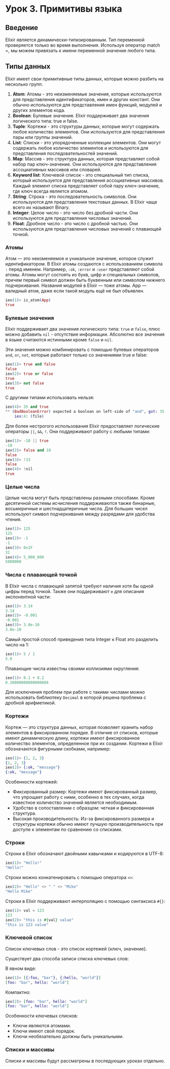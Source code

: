 # Урок 3. Примитивы языка

## Введение

Elixir является динамически-типизированным. Тип переменной проверяется только во время выполнения.
Используя оператор match =, мы можем привязать к имени переменной значение любого типа.

## Типы данных

Elixir имеет свои примитивные типы данных, которые можно разбить на несколько групп.

1. **Atom**: Атомы - это неизменяемые значения, которые используются для представления идентификаторов, имен и других констант. Они обычно используются для представления имен функций, модулей и других элементов кода.
2. **Boolean**: Булевые значения. Elixir поддерживает два значения логического типа: true и false.
3. **Tuple**: Кортежи - это структуры данных, которые могут содержать любое количество элементов. Они используются для представления пары или группы значений.
4. **List**: Списки - это упорядоченные коллекции элементов. Они могут содержать любое количество элементов и используются для представления последовательностей значений.
5. **Map**: Массив - это структура данных, которая представляет собой набор пар ключ-значение. Они используются для представления ассоциативных массивов или словарей.
6. **Keyword list**: Ключевой список - это специальный тип списка, который используется для представления ассоциативных массивов. Каждый элемент списка представляет собой пару ключ-значение, где ключ всегда является атомом.
7. **String**: Строка - это последовательность символов. Они используются для представления текстовых данных. В Elixir чаще всего их называют Binary.
8. **Integer**: Целое число - это число без дробной части. Они используются для представления числовых значений.
9. **Float**: Дробное число - это число с дробной частью. Они используются для представления числовых значений с плавающей точкой.


###  Атомы

Атом — это неизменяемое и уникальное значение, которое служит идентификатором. 
В Elixir атомы создаются с использованием символа `:` перед именем. Например, `:ok`, `:error` и `:user` представляют собой атомы. 
Атомы могут состоять из букв, цифр и специальных символов, причем первый символ должен быть буквенным или символом нижнего подчеркивания.
Названия модулей в Elixir — тоже атомы. App — валидный атом, даже если такой модуль ещё не был объявлен.

```elixir
iex(1)> is_atom(App)
true
```

### Булевые значения

Elixir поддерживает два значения логического типа: `true` и `false`, плюс можно добавить `nil` - отсутствие информации.
Абсолютно все значения в языке считаются истинными кроме `false` и `nil`.

Эти значения можно комбинировать с помощью булевых операторов `and`, `or`, `not`, которые работают только со значениями true и false:

```elixir
iex(1)> true and false
false
iex(2)> true or false
true
iex(3)> not false
true
```

С другими типами использовать нельзя:
```elixir
iex(4)> 35 and true
** (BadBooleanError) expected a boolean on left-side of "and", got: 35
    iex:4: (file)
```

Для более нестрогого использования Elixir предоставляет логические операторы `||`, `&&`, `!`. Они поддерживают работу с любыми типами:

```elixir
iex(1)> -10 || true
-10
iex(2)> false and 10
false
iex(3)> !33
false
iex(4)> !nil
true
```

### Целые числа

Целые числа могут быть представлены разными способами. 
Кроме десятичной системы исчисления поддерживаются также бинарные, восьмеричные и шестнадцатеричные числа.
Для больших чисел используют символ подчеркивания между разрядами для удобства чтения.

```elixir
iex(1)> 125
125
iex(2)> -1
-1
iex(3)> 0x1F
31
iex(4)> 5_000_000
5000000
```

### Числа с плавающей точкой

В Elixir числа с плавающей запятой требуют наличия хотя бы одной цифры перед точкой. Также они поддерживают `e` для описания экспонентной части:

```elixir
iex(1)> 3.14
3.14
iex(2)> -0.001
-0.001
iex(3)> 3.0e-10
3.0e-10
```

Самый простой способ приведения типа Integer к Float это разделить число на 1:
```elixir
iex(1)> 5 / 1
5.0
```

Плавающие числа известны своими коллизиями округления:
```elixir
iex(1)> 0.1 + 0.2
0.30000000000000004
```

Для исключения проблем при работе с такими числами можно использовать библиотеку `Decimal` в которой решена проблема с дробной арифметикой.

### Кортежи

Кортеж — это структура данных, которая позволяет хранить набор элементов в фиксированном порядке. 
В отличие от списков, которые имеют динамическую длину, кортежи имеют фиксированное количество элементов, определенное при их создании.
Кортежи в Elixir обозначаются фигурными скобками, например:
```elixir
iex(1)> {1, 2, 3}
{1, 2, 3}
iex(2)> {:ok, "message"}
{:ok, "message"}
```

Особенности кортежей:
* Фиксированный размер: Кортежи имеют фиксированный размер, что упрощает работу с ними, особенно в тех случаях, когда известное количество значений является необходимым.
* Удобство в сопоставлении с образцом: четкая и фиксированная структура.
* Высокая производительность: Из-за фиксированного размера и структуры кортежи обычно имеют лучшую производительность при доступе к элементам по сравнению со списками.

### Строки

Строки в Elixir обозначают двойными кавычками и кодируются в UTF-8:
```elixir
iex(1)> "Hello!"
"Hello!"
```

Строки можно конкатенировать с помощью оператора `<>`:
```elixir
iex(2)> "Hello" <> " " <> "Mike"
"Hello Mike"
```

Строки в Elixir поддерживают интерполяцию с помощью синтаксиса `#{}`:
```elixir
iex(1)> val = 123
123
iex(2)> "this is #{val} value"
"this is 123 value"
```

### Ключевой список

Список ключевых слов - это список кортежей {ключ, значение}. 

Существует два способа записи списка ключевых слов:

В явном виде:
```elixir
iex(1)> [{:foo, "bar"}, {:hello, "world"}]
[foo: "bar", hello: "world"]
```

Компактно:
```elixir
iex(2)> [foo: "bar", hello: "world"]
[foo: "bar", hello: "world"]
```

Особенности ключевых списков:
* Ключи являются атомами.
* Ключи имеют свой порядок.
* Ключи необязательно должны быть уникальными.

### Списки и массивы

Списки и массивы будут рассматрены в последующих уроках отдельно.
